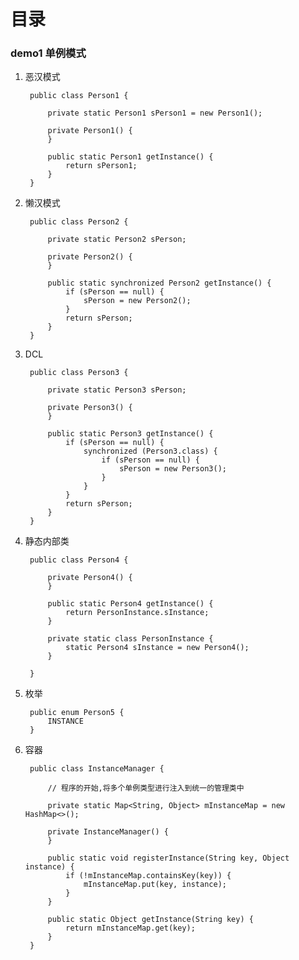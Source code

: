 # 目录

### demo1 单例模式
1. 恶汉模式

		public class Person1 {

	    	private static Person1 sPerson1 = new Person1();

	    	private Person1() {
	    	}

	    	public static Person1 getInstance() {
	    	    return sPerson1;
	    	}
		}

2. 懒汉模式

		public class Person2 {

		    private static Person2 sPerson;

		    private Person2() {
		    }

		    public static synchronized Person2 getInstance() {
		        if (sPerson == null) {
		            sPerson = new Person2();
		        }
		        return sPerson;
		    }
		}

3. DCL

		public class Person3 {

		    private static Person3 sPerson;

		    private Person3() {
		    }

		    public static Person3 getInstance() {
		        if (sPerson == null) {
		            synchronized (Person3.class) {
		                if (sPerson == null) {
		                    sPerson = new Person3();
		                }
		            }
		        }
		        return sPerson;
		    }
		}

4. 静态内部类

		public class Person4 {

		    private Person4() {
		    }

		    public static Person4 getInstance() {
		        return PersonInstance.sInstance;
		    }

		    private static class PersonInstance {
		        static Person4 sInstance = new Person4();
		    }

		}

5. 枚举

		public enum Person5 {
		    INSTANCE
		}

6. 容器

		public class InstanceManager {

		    // 程序的开始,将多个单例类型进行注入到统一的管理类中

		    private static Map<String, Object> mInstanceMap = new HashMap<>();

		    private InstanceManager() {
		    }

		    public static void registerInstance(String key, Object instance) {
		        if (!mInstanceMap.containsKey(key)) {
		            mInstanceMap.put(key, instance);
		        }
		    }

		    public static Object getInstance(String key) {
		        return mInstanceMap.get(key);
		    }
		}

